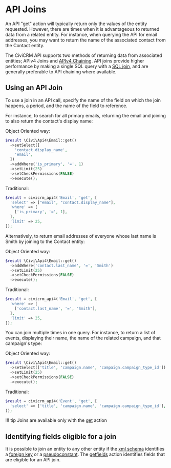# API Joins

An API "get" action will typically return only the values of the entity requested. However, there are times when it is advantageous to returned data from a related entity.  For instance, when querying the API for email addresses, you may want to return the name of the associated contact from the Contact entity.

The CiviCRM API supports two methods of returning data from associated entities; APIv4 Joins and [APIv4 Chaining](../v4/chaining.md).  API joins provide higher performance by making a single SQL query with a [SQL join](https://dev.mysql.com/doc/refman/5.7/en/join.html), and are generally preferable to API chaining where available.

## Using an API Join

To use a join in an API call, specify the name of the field on which the join happens, a period, and the name of the field to reference.  

For instance, to search for all primary emails, returning the email and joining to also return the contact's display name:

Object Oriented way:

```php
$result \Civi\Api4\Email::get()
  ->setSelect([
    'contact.display_name', 
    'email',
  ])
  ->addWhere('is_primary', '=', 1)
  ->setLimit(25)
  ->setCheckPermissions(FALSE)
  ->execute();
```

Traditional:

```php
$result = civicrm_api4('Email', 'get', [
  'select' => ["email", "contact.display_name"],
  'where' => [
    ['is_primary', '=', 1],
  ],
  'limit' => 25,
]);
```

Alternatively, to return email addresses of everyone whose last name is Smith by joining to the Contact entity:

Object Oriented way:

```php
$result \Civi\Api4\Email::get()
  ->addWhere('contact.last_name', '=', 'Smith')
  ->setLimit(25)
  ->setCheckPermissions(FALSE)
  ->execute();
```

Traditional:

```php
$result = civicrm_api4('Email', 'get', [
  'where' => [
    ['contact.last_name', '=', "Smith"],
  ],
  'limit' => 25,
]);
```

You can join multiple times in one query.  For instance, to return a list of events, displaying their name, the name of the related campaign, and that campaign's type:

Object Oriented way:

```php
$result \Civi\Api4\Email::get()
  ->setSelect(['title', 'campaign.name', 'campaign.campaign_type_id'])
  ->setLimit(25)
  ->setCheckPermissions(FALSE)
  ->execute();
```

Traditional:

```php
$result = civicrm_api4('Event', 'get', [
  'select' => ['title', 'campaign.name', 'campaign.campaign_type_id'],
));

```

!!! tip
    Joins are available only with the [get](../v4/actions.md#get) action

## Identifying fields eligible for a join

It is possible to join an entity to any other entity if the [xml schema](../../framework/database/schema-definition.md) identifies a [foreign key](../../framework/database/schema-definition.md#table-foreignKey) or a [pseudoconstant](../../framework/database/schema-definition.md#table-field-pseudoconstant).  The [getfields](../v3/actions.md#getfields) action identifies
fields that are eligible for an API join.
